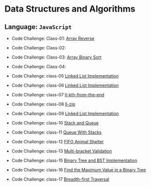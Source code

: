 # Data Structures and Algorithms

## Language: `JavaScript`

- Code Challenge: Class-01: [Array Reverse](code-challenges/array-reverse/reverse/README.md)

- Code Challenge: Class-02:

- Code Challenge: Class-03: [Array Binary Sort](code-challenges/arrayBinarySearch/README.md)

- Code Challenge: Class-04:

- Code Challenge: class-05 [Linked List Implementation](data-structures/linkedList/README.md)

- Code Challenge: class-06 [Linked List Implementation](data-structures/linkedList/README.md)

- Code Challenge: class-07 [ll-kth-from-the-end](data-structures/linkedList/README.md)

- Code Challenge: class-08 [ll-zip](data-structures/linkedList/README.md)

- Code Challenge: class-09 [Linked List Implementation](code-challenges/llzip/README.md)

- Code Challenge: class-10 [Stack and Queue](code-challenges/stacksAndQueues/README.md)

- Code Challenge: class-11 [Queue With Stacks](code-challenges/queue-with-stacks.js/README.md)

- Code Challenge: class-12 [FIFO Animal Shelter](code-challenges/FifoAnimalShelter/README.md)

- Code Challenge: class-13 [Multi-bracket Validation](code-challenges/multi-bracket-validation.js/README.md)

- Code Challenge: class-15 [Binary Tree and BST Implementation](tree/README.md)

- Code Challenge: class-16 [Find the Maximum Value in a Binary Tree](tree/README.md)

- Code Challenge: class-17 [Breadth-first Traversal](tree/README.md)

